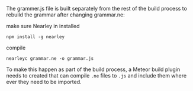 The grammer.js file is built separately from the rest of the build process
to rebuild the grammar after changing grammar.ne:

make sure Nearley in installed

`npm install -g nearley`

compile

`nearleyc grammar.ne -o grammar.js`

To make this happen as part of the build process, a Meteor build plugin needs to
created that can compile `.ne` files to `.js` and include them where ever
they need to be imported.

